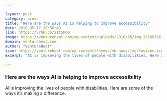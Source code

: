 ```yaml
---

layout: post
category: press
title: "Here are the ways AI is helping to improve accessibility"
date: 2018-05-17 19:56:49
link: https://vrhk.co/2It5MoQ
image: https://venturebeat.com/wp-content/uploads/2018/05/img_20180316_114416.jpg?fit=578%2C360&strip=all
domain: venturebeat.com
author: "VentureBeat"
icon: https://venturebeat.com/wp-content/themes/vb-news/img/favicon.ico
excerpt: "AI is improving the lives of people with disabilities. Here are some of the ways it’s making a difference."

---
```


### Here are the ways AI is helping to improve accessibility

AI is improving the lives of people with disabilities. Here are some of the ways it’s making a difference.